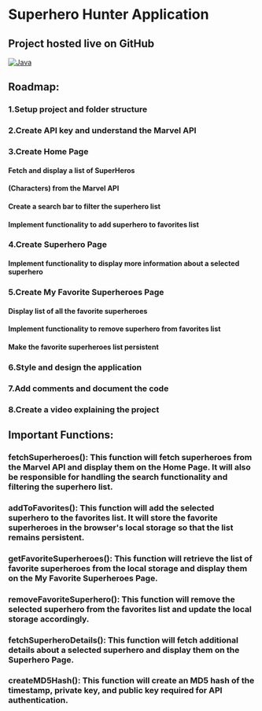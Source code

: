 # Superhero Hunter Application

## Project hosted live on GitHub

<a href="https://itsarraj.github.io/superHeroHunter/index.html/"><img alt="Java" src="https://img.shields.io/badge/Live Here-FF0000?style=for-the-badge&logo=java&logoColor=black"></a>

## Roadmap:

### 1.Setup project and folder structure

### 2.Create API key and understand the Marvel API

### 3.Create Home Page

#### Fetch and display a list of SuperHeros

#### (Characters) from the Marvel API

#### Create a search bar to filter the superhero list

#### Implement functionality to add superhero to favorites list

### 4.Create Superhero Page

#### Implement functionality to display more information about a selected superhero

### 5.Create My Favorite Superheroes Page

#### Display list of all the favorite superheroes

#### Implement functionality to remove superhero from favorites list

#### Make the favorite superheroes list persistent

### 6.Style and design the application

### 7.Add comments and document the code

### 8.Create a video explaining the project

## Important Functions:

### fetchSuperheroes(): This function will fetch superheroes from the Marvel API and display them on the Home Page. It will also be responsible for handling the search functionality and filtering the superhero list.

### addToFavorites(): This function will add the selected superhero to the favorites list. It will store the favorite superheroes in the browser's local storage so that the list remains persistent.

### getFavoriteSuperheroes(): This function will retrieve the list of favorite superheroes from the local storage and display them on the My Favorite Superheroes Page.

### removeFavoriteSuperhero(): This function will remove the selected superhero from the favorites list and update the local storage accordingly.

### fetchSuperheroDetails(): This function will fetch additional details about a selected superhero and display them on the Superhero Page.

### createMD5Hash(): This function will create an MD5 hash of the timestamp, private key, and public key required for API authentication.
